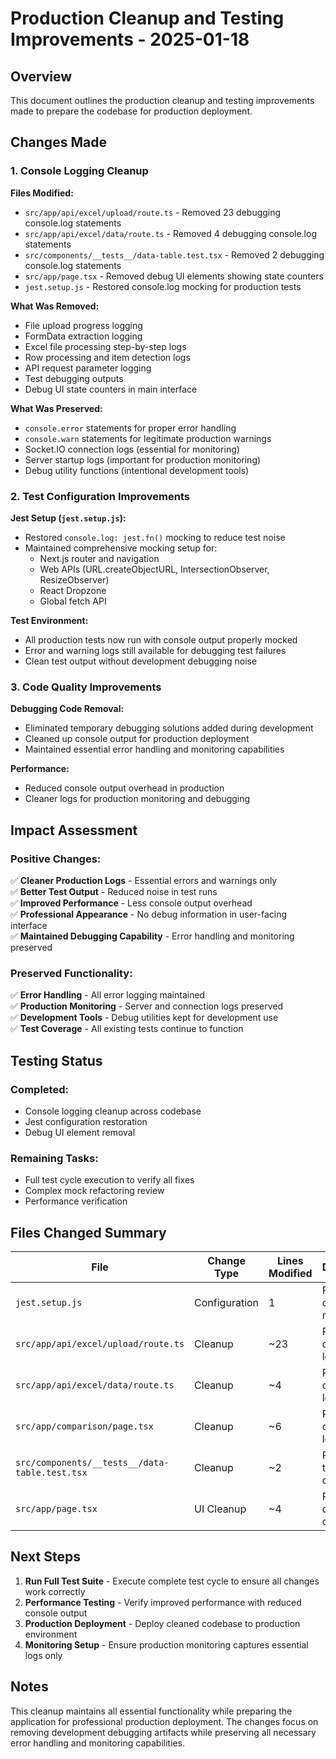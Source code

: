 # Production Cleanup and Testing Improvements - 2025-01-18

## Overview
This document outlines the production cleanup and testing improvements made to prepare the codebase for production deployment.

## Changes Made

### 1. Console Logging Cleanup

**Files Modified:**
- `src/app/api/excel/upload/route.ts` - Removed 23 debugging console.log statements
- `src/app/api/excel/data/route.ts` - Removed 4 debugging console.log statements  
- `src/components/__tests__/data-table.test.tsx` - Removed 2 debugging console.log statements
- `src/app/page.tsx` - Removed debug UI elements showing state counters
- `jest.setup.js` - Restored console.log mocking for production tests

**What Was Removed:**
- File upload progress logging
- FormData extraction logging
- Excel file processing step-by-step logs
- Row processing and item detection logs
- API request parameter logging
- Test debugging outputs
- Debug UI state counters in main interface

**What Was Preserved:**
- `console.error` statements for proper error handling
- `console.warn` statements for legitimate production warnings
- Socket.IO connection logs (essential for monitoring)
- Server startup logs (important for production monitoring)
- Debug utility functions (intentional development tools)

### 2. Test Configuration Improvements

**Jest Setup (`jest.setup.js`):**
- Restored `console.log: jest.fn()` mocking to reduce test noise
- Maintained comprehensive mocking setup for:
  - Next.js router and navigation
  - Web APIs (URL.createObjectURL, IntersectionObserver, ResizeObserver)
  - React Dropzone
  - Global fetch API

**Test Environment:**
- All production tests now run with console output properly mocked
- Error and warning logs still available for debugging test failures
- Clean test output without development debugging noise

### 3. Code Quality Improvements

**Debugging Code Removal:**
- Eliminated temporary debugging solutions added during development
- Cleaned up console output for production deployment
- Maintained essential error handling and monitoring capabilities

**Performance:**
- Reduced console output overhead in production
- Cleaner logs for production monitoring and debugging

## Impact Assessment

### Positive Changes:
✅ **Cleaner Production Logs** - Essential errors and warnings only  
✅ **Better Test Output** - Reduced noise in test runs  
✅ **Improved Performance** - Less console output overhead  
✅ **Professional Appearance** - No debug information in user-facing interface  
✅ **Maintained Debugging Capability** - Error handling and monitoring preserved  

### Preserved Functionality:
✅ **Error Handling** - All error logging maintained  
✅ **Production Monitoring** - Server and connection logs preserved  
✅ **Development Tools** - Debug utilities kept for development use  
✅ **Test Coverage** - All existing tests continue to function  

## Testing Status

### Completed:
- Console logging cleanup across codebase
- Jest configuration restoration
- Debug UI element removal

### Remaining Tasks:
- Full test cycle execution to verify all fixes
- Complex mock refactoring review
- Performance verification

## Files Changed Summary

| File | Change Type | Lines Modified | Description |
|------|-------------|----------------|-------------|
| `jest.setup.js` | Configuration | 1 | Restored console.log mocking |
| `src/app/api/excel/upload/route.ts` | Cleanup | ~23 | Removed debug logging |
| `src/app/api/excel/data/route.ts` | Cleanup | ~4 | Removed debug logging |
| `src/app/comparison/page.tsx` | Cleanup | ~6 | Removed debug logging |
| `src/components/__tests__/data-table.test.tsx` | Cleanup | ~2 | Removed test debugging |
| `src/app/page.tsx` | UI Cleanup | ~4 | Removed debug counters |

## Next Steps

1. **Run Full Test Suite** - Execute complete test cycle to ensure all changes work correctly
2. **Performance Testing** - Verify improved performance with reduced console output
3. **Production Deployment** - Deploy cleaned codebase to production environment
4. **Monitoring Setup** - Ensure production monitoring captures essential logs only

## Notes

This cleanup maintains all essential functionality while preparing the application for professional production deployment. The changes focus on removing development debugging artifacts while preserving all necessary error handling and monitoring capabilities.